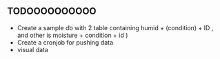 ## TODOOOOOOOOOO 
* Create a sample db with 2 table containing humid + (condition) + ID , and other is moisture + condition + id )
* Create a cronjob for pushing data
* visual data 
